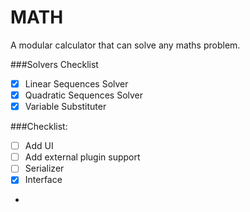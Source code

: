 # MATH
A modular calculator that can solve any maths problem.

###Solvers Checklist
- [x] Linear Sequences Solver
- [x] Quadratic Sequences Solver
- [x] Variable Substituter

###Checklist:
- [ ] Add UI
- [ ] Add external plugin support
 - [ ] Serializer
 - [x] Interface
 - 
